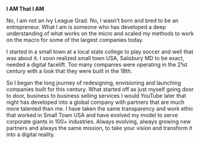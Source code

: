 **I AM That I AM**

No, I am not an Ivy League Grad. No, I wasn't born and bred to be an entrepreneur. What I am is someone who has developed a deep understanding of what works on the micro and scaled my methods to work on the macro for some of the largest companies today.

I started in a small town at a local state college to play soccer and well that was about it. I soon realized small town USA, Salisbury MD to be exact, needed a digital facelift. Too many companies were operating in the 21st century with a look that they were built in the 18th.

So I began the long journey of redesigning, envisioning and launching companies built for this century. What started off as just myself going door to door, business to business selling services I would YouTube later that night has developed into a global company with partners that are much more talented than me. I have taken the same transparency and work ethic that worked in Small Town USA and have evolved my model to serve corporate giants in 100+ industries. Always evolving, always growing new partners and always the same mission, to take your vision and transform it into a digital reality.
